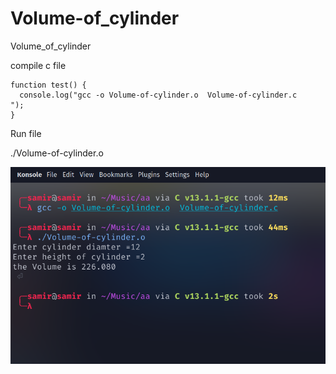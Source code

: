 # Volume-of_cylinder
Volume_of_cylinder

compile  c file 

```
function test() {
  console.log("gcc -o Volume-of-cylinder.o  Volume-of-cylinder.c
");
}
```



Run file 

./Volume-of-cylinder.o

![This is an image](./Volume_of_cylinder.png)

